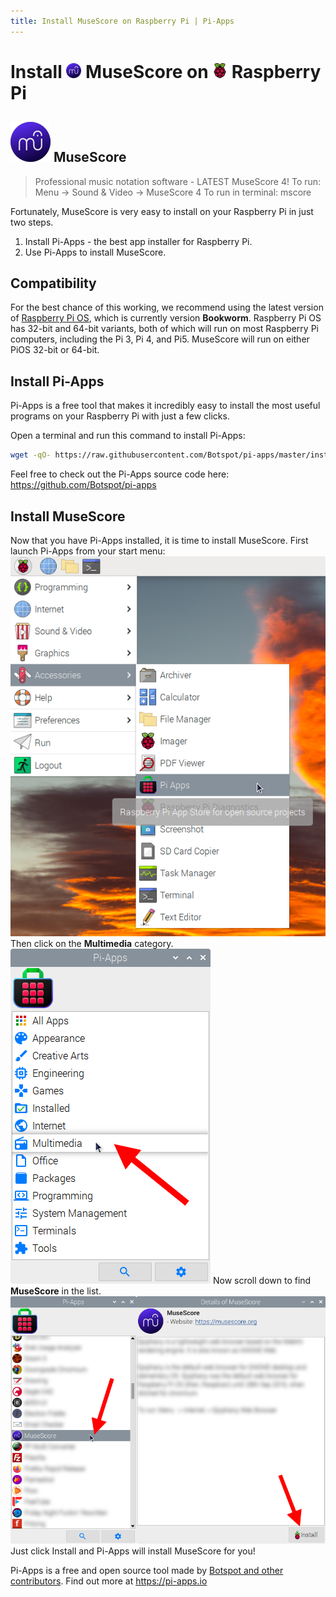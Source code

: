 ```yaml
---
title: Install MuseScore on Raspberry Pi | Pi-Apps
---
```

<div class="simple-install-content content">

# Install <img src="/img/app-icons/MuseScore/icon-64.png" height=24> MuseScore on <img src=/img/other-icons/raspberrypi-icon.svg height=24> Raspberry Pi

## <img src="/img/app-icons/MuseScore/icon-64.png"> MuseScore
> Professional music notation software - LATEST MuseScore 4!
> To run: Menu -> Sound & Video -> MuseScore 4
> To run in terminal: mscore

Fortunately, MuseScore is very easy to install on your Raspberry Pi in just two steps.
1. Install Pi-Apps - the best app installer for Raspberry Pi.
2. Use Pi-Apps to install MuseScore.
</div>
<div class="simple-install-content content">

## Compatibility
For the best chance of this working, we recommend using the latest version of [Raspberry Pi OS](https://www.raspberrypi.com/software/), which is currently version **Bookworm**.
Raspberry Pi OS has 32-bit and 64-bit variants, both of which will run on most Raspberry Pi computers, including the Pi 3, Pi 4, and Pi5.
MuseScore will run on either PiOS 32-bit or 64-bit.
</div>
<div class="simple-install-content content">

## Install Pi-Apps

Pi-Apps is a free tool that makes it incredibly easy to install the most useful programs on your Raspberry Pi with just a few clicks.

Open a terminal and run this command to install Pi-Apps:
```bash
wget -qO- https://raw.githubusercontent.com/Botspot/pi-apps/master/install | bash
```
Feel free to check out the Pi-Apps source code here: https://github.com/Botspot/pi-apps
</div>
<div class="simple-install-content content">

## Install MuseScore

Now that you have Pi-Apps installed, it is time to install MuseScore.
First launch Pi-Apps from your start menu:
<img src="/img/start-menu.png">
Then click on the <b>Multimedia</b> category.
<img src="/img/category-selections/Multimedia.png">
Now scroll down to find <b>MuseScore</b> in the list.
<img src="/img/app-icons/MuseScore/app-selection.png">
Just click Install and Pi-Apps will install MuseScore for you!
</div>
<div class="simple-install-content content">

Pi-Apps is a free and open source tool made by [Botspot and other contributors](/about/#contributors). Find out more at https://pi-apps.io
</div>
